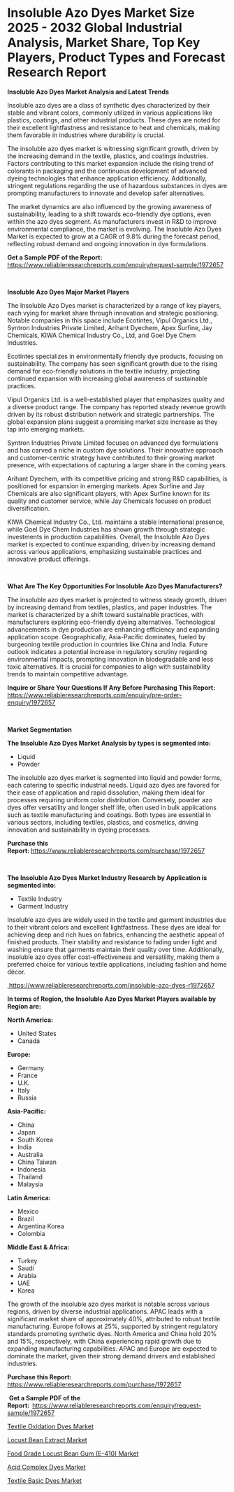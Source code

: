 <p><h1>Insoluble Azo Dyes Market Size 2025 - 2032 Global Industrial Analysis, Market Share, Top Key Players, Product Types and Forecast Research Report</h1></p><p><strong>Insoluble Azo Dyes Market Analysis and Latest Trends</strong></p>
<p><p>Insoluble azo dyes are a class of synthetic dyes characterized by their stable and vibrant colors, commonly utilized in various applications like plastics, coatings, and other industrial products. These dyes are noted for their excellent lightfastness and resistance to heat and chemicals, making them favorable in industries where durability is crucial. </p><p>The insoluble azo dyes market is witnessing significant growth, driven by the increasing demand in the textile, plastics, and coatings industries. Factors contributing to this market expansion include the rising trend of colorants in packaging and the continuous development of advanced dyeing technologies that enhance application efficiency. Additionally, stringent regulations regarding the use of hazardous substances in dyes are prompting manufacturers to innovate and develop safer alternatives.</p><p>The market dynamics are also influenced by the growing awareness of sustainability, leading to a shift towards eco-friendly dye options, even within the azo dyes segment. As manufacturers invest in R&D to improve environmental compliance, the market is evolving. The Insoluble Azo Dyes Market is expected to grow at a CAGR of 9.8% during the forecast period, reflecting robust demand and ongoing innovation in dye formulations.</p></p>
<p><strong>Get a Sample PDF of the Report:&nbsp;</strong> <a href="https://www.reliableresearchreports.com/enquiry/request-sample/1972657?utm_campaign=83&utm_medium=2&utm_source=Github&utm_content=ia&utm_term=04022025&utm_id=insoluble-azo-dyes">https://www.reliableresearchreports.com/enquiry/request-sample/1972657</a></p>
<p>&nbsp;</p>
<p><strong>Insoluble Azo Dyes Major Market Players</strong></p>
<p><p>The Insoluble Azo Dyes market is characterized by a range of key players, each vying for market share through innovation and strategic positioning. Notable companies in this space include Ecotintes, Vipul Organics Ltd., Syntron Industries Private Limited, Arihant Dyechem, Apex Surfine, Jay Chemicals, KIWA Chemical Industry Co., Ltd, and Goel Dye Chem Industries.</p><p>Ecotintes specializes in environmentally friendly dye products, focusing on sustainability. The company has seen significant growth due to the rising demand for eco-friendly solutions in the textile industry, projecting continued expansion with increasing global awareness of sustainable practices.</p><p>Vipul Organics Ltd. is a well-established player that emphasizes quality and a diverse product range. The company has reported steady revenue growth driven by its robust distribution network and strategic partnerships. The global expansion plans suggest a promising market size increase as they tap into emerging markets.</p><p>Syntron Industries Private Limited focuses on advanced dye formulations and has carved a niche in custom dye solutions. Their innovative approach and customer-centric strategy have contributed to their growing market presence, with expectations of capturing a larger share in the coming years.</p><p>Arihant Dyechem, with its competitive pricing and strong R&D capabilities, is positioned for expansion in emerging markets. Apex Surfine and Jay Chemicals are also significant players, with Apex Surfine known for its quality and customer service, while Jay Chemicals focuses on product diversification.</p><p>KIWA Chemical Industry Co., Ltd. maintains a stable international presence, while Goel Dye Chem Industries has shown growth through strategic investments in production capabilities. Overall, the Insoluble Azo Dyes market is expected to continue expanding, driven by increasing demand across various applications, emphasizing sustainable practices and innovative product offerings.</p></p>
<p>&nbsp;</p>
<p><strong>What Are The Key Opportunities For Insoluble Azo Dyes Manufacturers?</strong></p>
<p><p>The insoluble azo dyes market is projected to witness steady growth, driven by increasing demand from textiles, plastics, and paper industries. The market is characterized by a shift toward sustainable practices, with manufacturers exploring eco-friendly dyeing alternatives. Technological advancements in dye production are enhancing efficiency and expanding application scope. Geographically, Asia-Pacific dominates, fueled by burgeoning textile production in countries like China and India. Future outlook indicates a potential increase in regulatory scrutiny regarding environmental impacts, prompting innovation in biodegradable and less toxic alternatives. It is crucial for companies to align with sustainability trends to maintain competitive advantage.</p></p>
<p><strong>Inquire or Share Your Questions If Any Before Purchasing This Report:</strong> <a href="https://www.reliableresearchreports.com/enquiry/pre-order-enquiry/1972657?utm_campaign=83&utm_medium=2&utm_source=Github&utm_content=ia&utm_term=04022025&utm_id=insoluble-azo-dyes">https://www.reliableresearchreports.com/enquiry/pre-order-enquiry/1972657</a></p>
<p>&nbsp;</p>
<p><strong>Market Segmentation</strong></p>
<p><strong>The Insoluble Azo Dyes Market Analysis by types is segmented into:</strong></p>
<p><ul><li>Liquid</li><li>Powder</li></ul></p>
<p><p>The insoluble azo dyes market is segmented into liquid and powder forms, each catering to specific industrial needs. Liquid azo dyes are favored for their ease of application and rapid dissolution, making them ideal for processes requiring uniform color distribution. Conversely, powder azo dyes offer versatility and longer shelf life, often used in bulk applications such as textile manufacturing and coatings. Both types are essential in various sectors, including textiles, plastics, and cosmetics, driving innovation and sustainability in dyeing processes.</p></p>
<p><strong>Purchase this Report:&nbsp;</strong><a href="https://www.reliableresearchreports.com/purchase/1972657?utm_campaign=83&utm_medium=2&utm_source=Github&utm_content=ia&utm_term=04022025&utm_id=insoluble-azo-dyes">https://www.reliableresearchreports.com/purchase/1972657</a></p>
<p>&nbsp;</p>
<p><strong>The Insoluble Azo Dyes Market Industry Research by Application is segmented into:</strong></p>
<p><ul><li>Textile Industry</li><li>Garment Industry</li></ul></p>
<p><p>Insoluble azo dyes are widely used in the textile and garment industries due to their vibrant colors and excellent lightfastness. These dyes are ideal for achieving deep and rich hues on fabrics, enhancing the aesthetic appeal of finished products. Their stability and resistance to fading under light and washing ensure that garments maintain their quality over time. Additionally, insoluble azo dyes offer cost-effectiveness and versatility, making them a preferred choice for various textile applications, including fashion and home décor.</p></p>
<p><a href="https://www.reliableresearchreports.com/insoluble-azo-dyes-r1972657?utm_campaign=83&utm_medium=2&utm_source=Github&utm_content=ia&utm_term=04022025&utm_id=insoluble-azo-dyes">&nbsp;https://www.reliableresearchreports.com/insoluble-azo-dyes-r1972657</a></p>
<p><strong>In terms of Region, the Insoluble Azo Dyes Market Players available by Region are:</strong></p>
<p>
    <p> <strong> North America: </strong>
        <ul>
            <li>United States</li>
            <li>Canada</li>
        </ul>
        </p> 
    <p> <strong> Europe: </strong>
        <ul>
            <li>Germany</li>
            <li>France</li>
            <li>U.K.</li>
            <li>Italy</li>
            <li>Russia</li>
        </ul>
        </p> 
    <p> <strong> Asia-Pacific: </strong>
        <ul>
            <li>China</li>
            <li>Japan</li>
            <li>South Korea</li>
            <li>India</li>
            <li>Australia</li>
            <li>China Taiwan</li>
            <li>Indonesia</li>
            <li>Thailand</li>
            <li>Malaysia</li>
        </ul>
        </p> 
    <p> <strong> Latin America: </strong>
        <ul>
            <li>Mexico</li>
            <li>Brazil</li>
            <li>Argentina Korea</li>
            <li>Colombia</li>
        </ul>
        </p> 
    <p> <strong> Middle East & Africa: </strong>
        <ul>
            <li>Turkey</li>
            <li>Saudi</li>
            <li>Arabia</li>
            <li>UAE</li>
            <li>Korea</li>
        </ul>
    </p>
    </p>
<p><p>The growth of the insoluble azo dyes market is notable across various regions, driven by diverse industrial applications. APAC leads with a significant market share of approximately 40%, attributed to robust textile manufacturing. Europe follows at 25%, supported by stringent regulatory standards promoting synthetic dyes. North America and China hold 20% and 15%, respectively, with China experiencing rapid growth due to expanding manufacturing capabilities. APAC and Europe are expected to dominate the market, given their strong demand drivers and established industries.</p></p>
<p><strong>Purchase this Report: </strong><a href="https://www.reliableresearchreports.com/purchase/1972657?utm_campaign=83&utm_medium=2&utm_source=Github&utm_content=ia&utm_term=04022025&utm_id=insoluble-azo-dyes">https://www.reliableresearchreports.com/purchase/1972657</a></p>
<p>&nbsp;<strong>Get a Sample PDF of the Report:&nbsp;&nbsp;</strong><a href="https://www.reliableresearchreports.com/enquiry/request-sample/1972657?utm_campaign=83&utm_medium=2&utm_source=Github&utm_content=ia&utm_term=04022025&utm_id=insoluble-azo-dyes">https://www.reliableresearchreports.com/enquiry/request-sample/1972657</a></p>
<p><strong></strong></p>
<p><p><a href="https://github.com/chkrselia/Market-Research-Report-List-1/blob/main/textile-oxidation-dyes-market.md?utm_campaign=83&utm_medium=2&utm_source=Github&utm_content=ia&utm_term=04022025&utm_id=insoluble-azo-dyes">Textile Oxidation Dyes Market</a></p><p><a href="https://github.com/slmagaddam/Market-Research-Report-List-1/blob/main/locust-bean-extract-market.md?utm_campaign=83&utm_medium=2&utm_source=Github&utm_content=ia&utm_term=04022025&utm_id=insoluble-azo-dyes">Locust Bean Extract Market</a></p><p><a href="https://github.com/iroldilom/Market-Research-Report-List-1/blob/main/food-grade-locust-bean-gum-e-410-market.md?utm_campaign=83&utm_medium=2&utm_source=Github&utm_content=ia&utm_term=04022025&utm_id=insoluble-azo-dyes">Food Grade Locust Bean Gum (E-410) Market</a></p><p><a href="https://github.com/moazugavate/Market-Research-Report-List-1/blob/main/acid-complex-dyes-market.md?utm_campaign=83&utm_medium=2&utm_source=Github&utm_content=ia&utm_term=04022025&utm_id=insoluble-azo-dyes">Acid Complex Dyes Market</a></p><p><a href="https://github.com/mharielmesa/Market-Research-Report-List-5/blob/main/textile-basic-dyes-market.md?utm_campaign=83&utm_medium=2&utm_source=Github&utm_content=ia&utm_term=04022025&utm_id=insoluble-azo-dyes">Textile Basic Dyes Market</a></p></p>